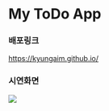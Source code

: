 # My ToDo App
### 배포링크
https://kyungaim.github.io/
### 시연화면
<img src="https://user-images.githubusercontent.com/115978111/217743628-16d96823-cfc0-4cd4-b572-9bf6b389edd3.gif">


